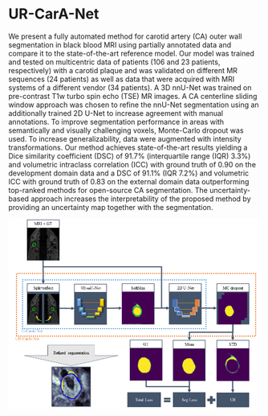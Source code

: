 # UR-CarA-Net

We present a fully automated method for carotid artery (CA) outer wall segmentation in black blood MRI using partially annotated data and compare it to the state-of-the-art reference model. Our model was trained and tested on multicentric data of patients (106 and 23 patients, respectively) with a carotid plaque and was validated on different MR sequences (24 patients) as well as data that were acquired with MRI systems of a different vendor (34 patients). A 3D nnU-Net was trained on pre-contrast T1w turbo spin echo (TSE) MR images. A CA centerline sliding window approach was chosen to refine the nnU-Net segmentation using an additionally trained 2D U-Net to increase agreement with manual annotations. To improve segmentation performance in areas with semantically and visually challenging voxels, Monte-Carlo dropout was used. To increase generalizability, data were augmented with intensity transformations. Our method achieves state-of-the-art results yielding a Dice similarity coefficient (DSC) of 91.7\% (interquartile range (IQR) 3.3\%) and volumetric intraclass correlation (ICC) with ground truth of 0.90 on the development domain data and a DSC of 91.1\% (IQR 7.2\%) and volumetric ICC with ground truth of 0.83 on the external domain data outperforming top-ranked methods for open-source CA segmentation. The uncertainty-based approach increases the interpretability of the proposed method by providing an uncertainty map together with the segmentation.

![Method overview](fig/fig1.png)